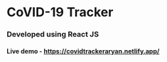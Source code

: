 # CoVID-19 Tracker 
### Developed using React JS
#### Live demo - https://covidtrackeraryan.netlify.app/
